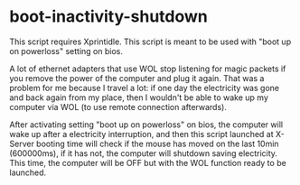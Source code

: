 # boot-inactivity-shutdown
This script requires Xprintidle.
This script is meant to be used with "boot up on powerloss" setting on bios.

A lot of ethernet adapters that use WOL stop listening for magic packets if you remove the power of the computer and plug it again. That was a problem for me because I travel a lot: if one day the electricity was gone and back again from my place, then I wouldn't be able to wake up my computer via WOL (to use remote connection afterwards).

After activating setting "boot up on powerloss" on bios, the computer will wake up after a electricity interruption, and then this script launched at X-Server booting time will check if the mouse has moved on the last 10min (600000ms), if it has not, the computer will shutdown saving electricity. This time, the computer will be OFF but with the WOL function ready to be launched. 
